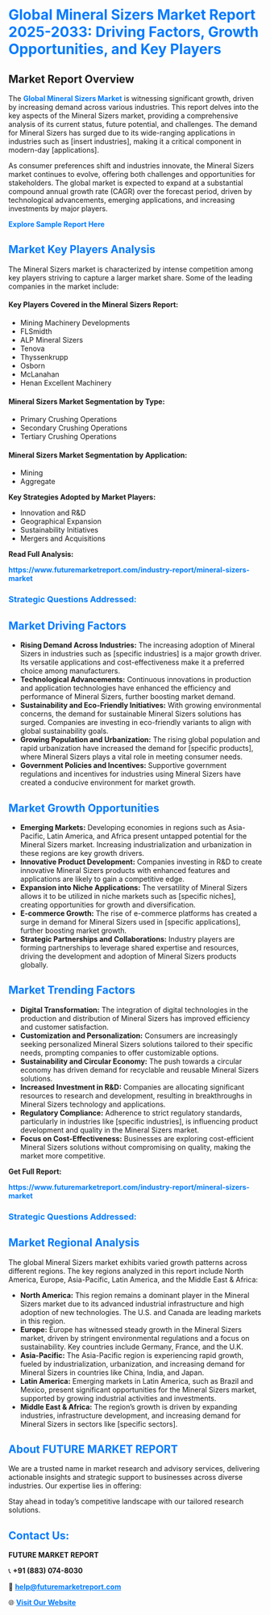 <h1 style="color: #007BFF;">Global Mineral Sizers Market Report 2025-2033: Driving Factors, Growth Opportunities, and Key Players</h1>

<section id="overview">
<h2>Market Report Overview</h2>
<p>The <a href="https://www.futuremarketreport.com/industry-report/mineral-sizers-market" style="color: #007BFF; text-decoration: none;"><strong>Global Mineral Sizers Market</strong></a> is witnessing significant growth, driven by increasing demand across various industries. This report delves into the key aspects of the Mineral Sizers market, providing a comprehensive analysis of its current status, future potential, and challenges. The demand for Mineral Sizers has surged due to its wide-ranging applications in industries such as [insert industries], making it a critical component in modern-day [applications].</p>
<p>As consumer preferences shift and industries innovate, the Mineral Sizers market continues to evolve, offering both challenges and opportunities for stakeholders. The global market is expected to expand at a substantial compound annual growth rate (CAGR) over the forecast period, driven by technological advancements, emerging applications, and increasing investments by major players.</p>
</section>

<section id="overview">
<p><a href="https://www.futuremarketreport.com/request-sample/reportId=28542" style="color: #007BFF; text-decoration: none;"><strong>Explore Sample Report Here</strong></a></p>
</section>

<section id="key-players">
<h2 style="color: #007BFF;">Market Key Players Analysis</h2>
<p>The Mineral Sizers market is characterized by intense competition among key players striving to capture a larger market share. Some of the leading companies in the market include:</p>
<h4>Key Players Covered in the Mineral Sizers Report:</h4>
<ul><li>Mining Machinery Developments</li><li>FLSmidth</li><li>ALP Mineral Sizers</li><li>Tenova</li><li>Thyssenkrupp</li><li>Osborn</li><li>McLanahan</li><li>Henan Excellent Machinery</li></ul>
<h4>Mineral Sizers Market Segmentation by Type:</h4>
<ul><li>Primary Crushing Operations</li><li>Secondary Crushing Operations</li><li>Tertiary Crushing Operations</li></ul>

<h4>Mineral Sizers Market Segmentation by Application:</h4>
<ul><li>Mining</li><li>Aggregate</li></ul>
<p><strong>Key Strategies Adopted by Market Players:</strong></p>
<ul>
<li>Innovation and R&D</li>
<li>Geographical Expansion</li>
<li>Sustainability Initiatives</li>
<li>Mergers and Acquisitions</li>
</ul>
</section>

<section>
<p><strong>Read Full Analysis: </strong></p><a href="https://www.futuremarketreport.com/industry-report/mineral-sizers-market" style="color: #007BFF; text-decoration: none;"><strong>https://www.futuremarketreport.com/industry-report/mineral-sizers-market</strong></a>
<h3 style="color: #007BFF;">Strategic Questions Addressed:</h3>
</section>

<section id="driving-factors">
<h2 style="color: #007BFF;">Market Driving Factors</h2>
<ul>
<li><strong>Rising Demand Across Industries:</strong> The increasing adoption of Mineral Sizers in industries such as [specific industries] is a major growth driver. Its versatile applications and cost-effectiveness make it a preferred choice among manufacturers.</li>
<li><strong>Technological Advancements:</strong> Continuous innovations in production and application technologies have enhanced the efficiency and performance of Mineral Sizers, further boosting market demand.</li>
<li><strong>Sustainability and Eco-Friendly Initiatives:</strong> With growing environmental concerns, the demand for sustainable Mineral Sizers solutions has surged. Companies are investing in eco-friendly variants to align with global sustainability goals.</li>
<li><strong>Growing Population and Urbanization:</strong> The rising global population and rapid urbanization have increased the demand for [specific products], where Mineral Sizers plays a vital role in meeting consumer needs.</li>
<li><strong>Government Policies and Incentives:</strong> Supportive government regulations and incentives for industries using Mineral Sizers have created a conducive environment for market growth.</li>
</ul>
</section>

<section id="growth-opportunities">
<h2 style="color: #007BFF;">Market Growth Opportunities</h2>
<ul>
<li><strong>Emerging Markets:</strong> Developing economies in regions such as Asia-Pacific, Latin America, and Africa present untapped potential for the Mineral Sizers market. Increasing industrialization and urbanization in these regions are key growth drivers.</li>
<li><strong>Innovative Product Development:</strong> Companies investing in R&D to create innovative Mineral Sizers products with enhanced features and applications are likely to gain a competitive edge.</li>
<li><strong>Expansion into Niche Applications:</strong> The versatility of Mineral Sizers allows it to be utilized in niche markets such as [specific niches], creating opportunities for growth and diversification.</li>
<li><strong>E-commerce Growth:</strong> The rise of e-commerce platforms has created a surge in demand for Mineral Sizers used in [specific applications], further boosting market growth.</li>
<li><strong>Strategic Partnerships and Collaborations:</strong> Industry players are forming partnerships to leverage shared expertise and resources, driving the development and adoption of Mineral Sizers products globally.</li>
</ul>
</section>

<section id="trending-factors">
<h2 style="color: #007BFF;">Market Trending Factors</h2>
<ul>
<li><strong>Digital Transformation:</strong> The integration of digital technologies in the production and distribution of Mineral Sizers has improved efficiency and customer satisfaction.</li>
<li><strong>Customization and Personalization:</strong> Consumers are increasingly seeking personalized Mineral Sizers solutions tailored to their specific needs, prompting companies to offer customizable options.</li>
<li><strong>Sustainability and Circular Economy:</strong> The push towards a circular economy has driven demand for recyclable and reusable Mineral Sizers solutions.</li>
<li><strong>Increased Investment in R&D:</strong> Companies are allocating significant resources to research and development, resulting in breakthroughs in Mineral Sizers technology and applications.</li>
<li><strong>Regulatory Compliance:</strong> Adherence to strict regulatory standards, particularly in industries like [specific industries], is influencing product development and quality in the Mineral Sizers market.</li>
<li><strong>Focus on Cost-Effectiveness:</strong> Businesses are exploring cost-efficient Mineral Sizers solutions without compromising on quality, making the market more competitive.</li>
</ul>
</section>

<section>
<p><strong>Get Full Report: </strong></p><a href="https://www.futuremarketreport.com/industry-report/mineral-sizers-market" style="color: #007BFF; text-decoration: none;"><strong>https://www.futuremarketreport.com/industry-report/mineral-sizers-market</strong></a>
<h3 style="color: #007BFF;">Strategic Questions Addressed:</h3>
</section>


<section id="regional-analysis">
<h2 style="color: #007BFF;">Market Regional Analysis</h2>
<p>The global Mineral Sizers market exhibits varied growth patterns across different regions. The key regions analyzed in this report include North America, Europe, Asia-Pacific, Latin America, and the Middle East & Africa:</p>
<ul>
<li><strong>North America:</strong> This region remains a dominant player in the Mineral Sizers market due to its advanced industrial infrastructure and high adoption of new technologies. The U.S. and Canada are leading markets in this region.</li>
<li><strong>Europe:</strong> Europe has witnessed steady growth in the Mineral Sizers market, driven by stringent environmental regulations and a focus on sustainability. Key countries include Germany, France, and the U.K.</li>
<li><strong>Asia-Pacific:</strong> The Asia-Pacific region is experiencing rapid growth, fueled by industrialization, urbanization, and increasing demand for Mineral Sizers in countries like China, India, and Japan.</li>
<li><strong>Latin America:</strong> Emerging markets in Latin America, such as Brazil and Mexico, present significant opportunities for the Mineral Sizers market, supported by growing industrial activities and investments.</li>
<li><strong>Middle East & Africa:</strong> The region’s growth is driven by expanding industries, infrastructure development, and increasing demand for Mineral Sizers in sectors like [specific sectors].</li>
</ul>
</section>

<footer>
<h2 style="color: #007BFF;">About FUTURE MARKET REPORT</h2>
<p>We are a trusted name in market research and advisory services, delivering actionable insights and strategic support to businesses across diverse industries. Our expertise lies in offering:</p>

<p>Stay ahead in today’s competitive landscape with our tailored research solutions.</p>

<h2 style="color: #007BFF;">Contact Us:</h2>
<p><strong>FUTURE MARKET REPORT</strong></p>
<p>📞 <strong>+91 (883) 074-8030</strong></p>
<p>📧 <strong><a href="mailto:help@futuremarketreport.com" style="color: #007BFF;">help@futuremarketreport.com</a></strong></p>
<p>🌐 <strong><a href="https://www.futuremarketreport.com/" style="color: #007BFF;">Visit Our Website</a></strong></p>
</footer>